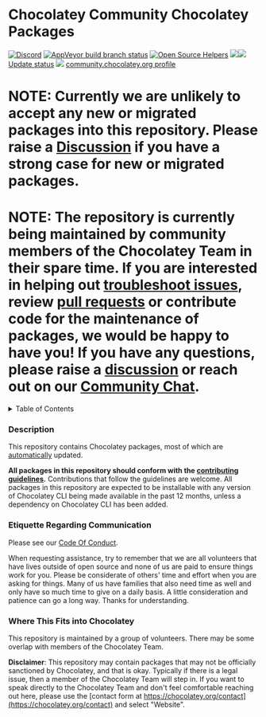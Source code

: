 # Chocolatey Community Chocolatey Packages

[![Discord](https://img.shields.io/discord/778552361454141460?logo=Discord)](https://ch0.co/community)
[![AppVeyor build branch status](https://img.shields.io/appveyor/ci/chocolateycommunity/chocolatey-packages/master.svg?logo=appveyor)](https://ci.appveyor.com/project/chocolateycommunity/chocolatey-packages)
[![Open Source Helpers](https://www.codetriage.com/chocolatey-community/chocolatey-coreteampackages/badges/users.svg)](https://www.codetriage.com/chocolatey-community/chocolatey-coreteampackages)
[![](http://transparent-favicon.info/favicon.ico)](#)[![](http://transparent-favicon.info/favicon.ico)](#)
[Update status](https://gist.github.com/choco-bot/a14b1e5bfaf70839b338eb1ab7f8226f)
[![](http://transparent-favicon.info/favicon.ico)](#)
[community.chocolatey.org profile](https://community.chocolatey.org/profiles/chocolatey-community)

# NOTE: Currently we are unlikely to accept any new or migrated packages into this repository. Please raise a [Discussion](https://github.com/chocolatey-community/chocolatey-packages/discussions) if you have a strong case for new or migrated packages.
# NOTE: The repository is currently being maintained by community members of the Chocolatey Team in their spare time. If you are interested in helping out [troubleshoot issues](https://github.com/chocolatey-community/chocolatey-packages/issues), review [pull requests](https://github.com/chocolatey-community/chocolatey-packages/pulls) or contribute code for the maintenance of packages, we would be happy to have you! If you have any questions, please raise a [discussion](https://github.com/chocolatey-community/chocolatey-packages/discussions) or reach out on our [Community Chat](https://ch0.co/community).

<!-- markdownlint-disable -->
<!-- START doctoc generated TOC please keep comment here to allow auto update -->
<!-- DON'T EDIT THIS SECTION, INSTEAD RE-RUN doctoc TO UPDATE -->
<details>
<summary>Table of Contents</summary>

- [Description](#description)
- [Etiquette Regarding Communication](#etiquette-regarding-communication)
- [Where This Fits into Chocolatey](#where-this-fits-into-chocolatey)

</details>
<!-- END doctoc generated TOC please keep comment here to allow auto update -->

<!-- markdownlint-enable -->

### Description

This repository contains Chocolatey packages, most of which are [automatically](https://docs.chocolatey.org/en-us/create/automatic-packages) updated.

**All packages in this repository should conform with the [contributing guidelines](CONTRIBUTING.md).** Contributions that follow the guidelines are welcome.
All packages in this repository are expected to be installable with any version of Chocolatey CLI being made available in the past 12 months, unless a dependency on Chocolatey CLI has been added.

### Etiquette Regarding Communication

Please see our [Code Of Conduct](https://github.com/chocolatey-community/.github/blob/main/CODE_OF_CONDUCT.md).

When requesting assistance, try to remember that we are all volunteers that have lives outside of open source and none of us are paid to ensure things work for you. Please be considerate of others' time and effort when you are asking for things. Many of us have families that also need time as well and only have so much time to give on a daily basis. A little consideration and patience can go a long way. Thanks for understanding.

### Where This Fits into Chocolatey

This repository is maintained by a group of volunteers. There may be some overlap with members of the Chocolatey Team.

**Disclaimer**: This repository may contain packages that may not be officially sanctioned by Chocolatey, and that is okay. Typically if there is a legal issue, then a member of the Chocolatey Team will step in. If you want to speak directly to the Chocolatey Team and don't feel comfortable reaching out here, please use the [contact form at https://chocolatey.org/contact](https://chocolatey.org/contact) and select "Website".
